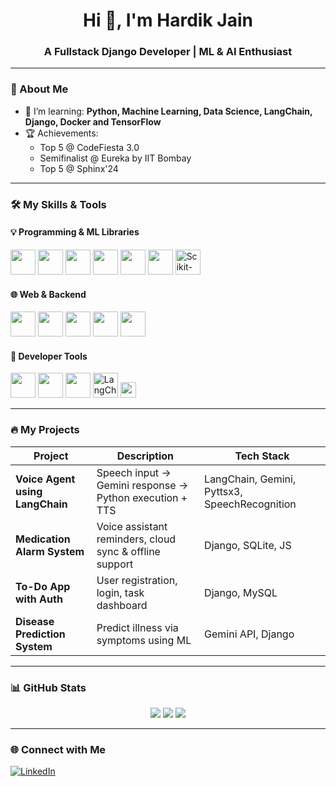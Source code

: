 <h1 align="center">Hi 👋, I'm Hardik Jain</h1>
<h3 align="center">A Fullstack Django Developer | ML & AI Enthusiast </h3>

---

### 🚀 About Me
- 🌱 I’m learning: **Python, Machine Learning, Data Science, LangChain, Django, Docker and TensorFlow**
- 🏆 Achievements:
  - Top 5 @ CodeFiesta 3.0
  - Semifinalist @ Eureka by IIT Bombay
  - Top 5 @ Sphinx'24

---

### 🛠️ My Skills & Tools

#### 💡 Programming & ML Libraries

<p align="left">
  <img src="https://cdn.jsdelivr.net/gh/devicons/devicon/icons/python/python-original.svg" width="40"/>
  <img src="https://cdn.jsdelivr.net/gh/devicons/devicon/icons/cplusplus/cplusplus-original.svg" width="40"/>
  <img src="https://cdn.jsdelivr.net/gh/devicons/devicon/icons/numpy/numpy-original.svg" width="40"/>
  <img src="https://cdn.jsdelivr.net/gh/devicons/devicon/icons/pandas/pandas-original.svg" width="40"/>
  <img src="https://cdn.jsdelivr.net/gh/devicons/devicon/icons/tensorflow/tensorflow-original.svg" width="40"/>
  <img src="https://cdn.jsdelivr.net/gh/devicons/devicon/icons/matplotlib/matplotlib-original.svg" width="40"/>
  <img src="https://skillicons.dev/icons?i=scikit-learn" title="Scikit-learn" width="40"/>
</p>

#### 🌐 Web & Backend

<p align="left">
  <img src="https://cdn.jsdelivr.net/gh/devicons/devicon/icons/django/django-plain.svg" width="40"/>
  <img src="https://cdn.jsdelivr.net/gh/devicons/devicon/icons/mysql/mysql-original-wordmark.svg" width="40"/>
  <img src="https://cdn.jsdelivr.net/gh/devicons/devicon/icons/mongodb/mongodb-original.svg" width="40"/>
  <img src="https://cdn.jsdelivr.net/gh/devicons/devicon/icons/html5/html5-original.svg" width="40"/>
  <img src="https://cdn.jsdelivr.net/gh/devicons/devicon/icons/css3/css3-original.svg" width="40"/>
</p>

#### 🔧 Developer Tools

<p align="left">
  <img src="https://cdn.jsdelivr.net/gh/devicons/devicon/icons/vscode/vscode-original.svg" width="40"/>
  <img src="https://cdn.jsdelivr.net/gh/devicons/devicon/icons/git/git-original.svg" width="40"/>
  <img src="https://cdn.jsdelivr.net/gh/devicons/devicon/icons/linux/linux-original.svg" width="40"/>
  <img src="https://skillicons.dev/icons?i=langchain" title="LangChain" width="40"/>
  <img src="https://img.shields.io/badge/Gemini-GoogleAI-blue?style=flat&logo=google" height="25"/>
</p>


---

### 🔥 My Projects

| Project | Description | Tech Stack |
|--------|-------------|------------|
| **Voice Agent using LangChain** | Speech input → Gemini response → Python execution + TTS | LangChain, Gemini, Pyttsx3, SpeechRecognition |
| **Medication Alarm System** | Voice assistant reminders, cloud sync & offline support | Django, SQLite, JS |
| **To-Do App with Auth** | User registration, login, task dashboard | Django, MySQL |
| **Disease Prediction System** | Predict illness via symptoms using ML | Gemini API, Django |

---

### 📊 GitHub Stats

<p align="center">
  <img src="https://github-readme-stats.vercel.app/api?username=hardik450&show_icons=true&theme=tokyonight" />
  <img src="https://github-readme-streak-stats.herokuapp.com/demo/preview.php?user=hardik450&theme=tokyonight-duo&card_width=400" />
  <img src="https://github-readme-stats.vercel.app/api/top-langs/?username=hardik450&layout=compact&theme=tokyonight" />
</p>

---

### 🌐 Connect with Me

[![LinkedIn](https://img.shields.io/badge/LinkedIn-blue?style=for-the-badge&logo=linkedin)](https://linkedin.com/in/hardik-jain-harsora-08b75a1b8)

